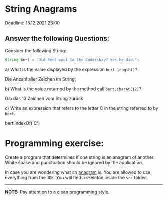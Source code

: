 # String Anagrams 
Deadline: 15.12.2021 23:00
## Answer the following Questions:

Consider the following String:
~~~java
String bert = "Did Bert went to the Codersbay? Yes he did.";
~~~

a) What is the value displayed by the expression `bert.length()`?
 
Die Anzahl aller Zeichen im String

b) What is the value returned by the method call `bert.charAt(12)`?

Gib das 13 Zeichen vom String zurück

c) Write an expression that refers to the letter C in the string referred to by `bert`.

bert.indexOf('C')

# Programming exercise:
Create a program that determines if one string is an anagram of another.
White space and punctuation should be ignored by the application. 

In case you are wondering what an [anagram](https://en.wikipedia.org/wiki/Anagram) is. You are allowed to use
everything from the `JDK`. You will find a skeleton inside the `src` folder.


---
**NOTE:** Pay attention to a clean programming style.
